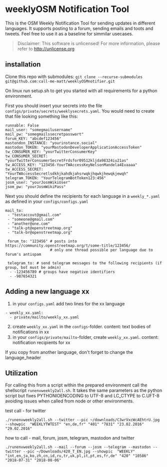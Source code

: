 

# weeklyOSM Notification Tool
This is the OSM Weekly Notification Tool for sending updates in different languages. It supports posting to a forum,
sending emails and toots and tweets. Feel free to use it as a baseline for simmilar usecases.


> Disclaimer:
> This software is unlicensed! For more information, please refer to <http://unlicense.org>

## installation

Clone this repo with submodules: `git clone --recurse-submodules git@github.com:call-me-matt/weeklyOSMnotifier.git`

On linux run setup.sh to get you started with all requirements for a python environment. 

First you should insert your secrets into the file `configs/private/secrets/weeklysecrets.yaml`.
You would need to create that file looking something like this:

```
runnable: False
mail_user: "somegmailusername"
mail_pw: "somegmailssecretpasswort"
forum_KEY: "abcdef123456"
mastondon_INSTANCE: "yourinstance.social"
mastodon_TOKEN: "yourMastodonDeveloperApplicationAccessToken"
tw_CONSUMER_KEY: "yourTwitterConsumerKey"
tw_CONSUMER_SECRET: "yourTwitterConsumerSecretFrdsfor09512kljda98324iu21as"
tw_ACCESS_KEY: "123456-YourTWAccessKeyNelsonMandela4Evaaaa"
tw_ACCESS_SECRET: "YourTWAccessSecretlsdkhjkahdkjahsrwqkjhqwkjhewqkjewqh"
telegram_TOKEN: "YourTelegramBotToken123:456"
josm_user: "yourJosmWikiUser"
jsom_pw: "yourJosmWikiPass"
``` 

Next you should define the recipients for each language in a `weekly_*.yaml` as defined in your `configs/configs.yaml`

```
mail_to: 
 - "testaccout@gmail.com"
 - "someone@gmail.com"
 - "another@one.com"
 - "talk-pt@openstreetmap.org"
 - "talk-br@openstreetmap.org"

 forum_to: "123456" # posts into https://community.openstreetmap.org/t/some-title/123456/
                    # only one thread possible per language due to forum's antispam

 telegram_to: # send telegram messages to the following recipients (if group, bot must be admin)
  - -123456789 # groups have negative identifiers
  - -987654321

```
## Adding a new language xx 

1. in your `configs.yaml` add two lines for the xx language
```
- weekly_xx.yaml:
  - private/mailto/weekly_xx.yaml
```
2. create `weekly_xx.yaml` in the `configs`-folder. content: text bodies of notifications in xx
3. in your `configs/private/mailto`-folder, create `weekly_xx.yaml`. content: notification recipients for xx

If you copy from another language, don't forget to change the language_header

## Utilization

For calling this from a script within the prepared environment call the shellscript `runenvweekly2all.sh`.
It takes the same parameters as the python script but fixes PYTHONIOENCODING to UTF-8 and LC_CTYPE to C.UFT-8 avoiding issues when called from node or other environments.


test call - for twitter
```
./runenvweekly2all.sh --twitter --pic ~/downloads/C3wrVxcWcAEhtrU.jpg --showpic  "WEEKLYTWTEST" "en,de,fr" "401" "7831" "23.02.2016" "29.02.2016"
```

how to call - mail, forum, josm, telegram, mastodon and twitter
```
./runenvweekly2all.sh --mail --forum --josm --telegram --mastodon --twitter --pic ~/Downloads/420_T_EN.jpg --showpic  "WEEKLY" "int,en,ja,ko,zh,cn,id,ru,tr,uk,pl,it,pt,es,fr,de" "420" "10586" "2018-07-31" "2018-08-06"
```
